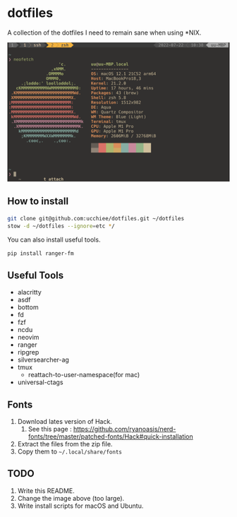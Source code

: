 # dotfiles

A collection of the dotfiles I need to remain sane when using \*NIX.

![UIE](./screenshot.png)

## How to install

```sh
git clone git@github.com:ucchiee/dotfiles.git ~/dotfiles
stow -d ~/dotfiles --ignore=etc */
```

You can also install useful tools.

```sh
pip install ranger-fm
```

## Useful Tools

- alacritty
- asdf
- bottom
- fd
- fzf
- ncdu
- neovim
- ranger
- ripgrep
- silversearcher-ag
- tmux
  - reattach-to-user-namespace(for mac)
- universal-ctags

## Fonts

1. Download lates version of Hack.
   1. See this page : https://github.com/ryanoasis/nerd-fonts/tree/master/patched-fonts/Hack#quick-installation
2. Extract the files from the zip file.
3. Copy them to `~/.local/share/fonts`

## TODO

1. Write this README.
2. Change the image above (too large).
3. Write install scripts for macOS and Ubuntu.
